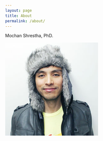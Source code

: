 ```yaml
---
layout: page
title: About
permalink: /about/
---
```


Mochan Shrestha, PhD.

[![Mochan](assets/Mochan2013s.jpg)](../assets/Mochan2013.jpg)